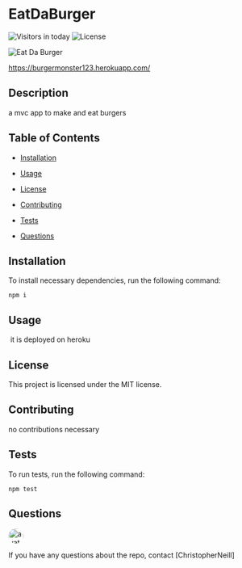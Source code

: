 # EatDaBurger

![Visitors in today](https://visitor-count-badge.herokuapp.com/today.svg?repo_id=ChristopherNeill.burger)
![License](https://img.shields.io/badge/License-MIT-yellow.svg)

![Eat Da Burger](https://user-images.githubusercontent.com/58280924/77123890-5ddc6500-6a0f-11ea-88b1-f59b9e65e3a7.jpeg)

https://burgermonster123.herokuapp.com/
​
## Description

a mvc app to make and eat burgers

## Table of Contents 
* [Installation](#installation)

* [Usage](#usage)
​
* [License](#license)

* [Contributing](#contributing)

* [Tests](#tests)

* [Questions](#questions)

## Installation

To install necessary dependencies, run the following command:
```
npm i
```
## Usage
​
it is deployed on heroku

## License

This project is licensed under the MIT license.

## Contributing

no contributions necessary

## Tests

To run tests, run the following command:
```
npm test
```

## Questions
        
<img src="https://avatars0.githubusercontent.com/u/58280924?v=4" alt="avatar" style="border-radius: 16px" width="30" />

If you have any questions about the repo, contact [ChristopherNeill]